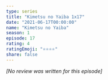 ```yaml
---
type: series
title: "Kimetsu no Yaiba 1x17"
date: "2021-06-17T00:00:00"
name: "Kimetsu no Yaiba"
season: 1
episode: 17
rating: 4
ratingEmoji: "⭐️⭐️⭐️⭐️"
share: false
---
```


_[No review was written for this episode]_
